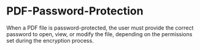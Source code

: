 # PDF-Password-Protection
When a PDF file is password-protected, the user must provide the correct password to open, view, or modify the file, depending on the permissions set during the encryption process.
